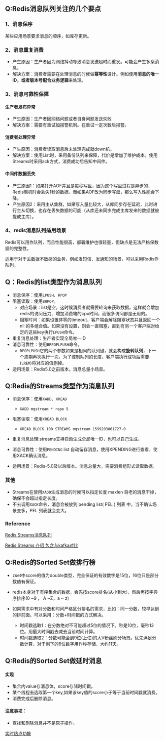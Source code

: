 ## Q:Redis消息队列关注的几个要点

### 1、消息保序

某些应用场景要求消息的顺序，如库存更新。

### 2、消息重复消费

- 产生原因：生产者因为网络抖动导致消息发送超时而重发。可能会产生多条消息。
- 解决方案：消费者需要在处理消息的时候做**幂等性**设计。例如使用**消息的唯一ID，或者版本号配合业务逻辑**来处理。

### 3、消息可靠性保障

#### 生产者发布异常

- 产生原因：生产者因网络问题或者自身问题发送失败
- 解决方案：需要有重试加报警机制。在重试一定次数后报警。

#### 消费者处理异常

- 产生原因：消费者读取消息后未处理完成就down机。
- 解决方案：使用List时，采用备份队列来保障，代价是增加了维护成本。使用Streams时采用ack方式，消费成功后告知中间件。

#### 中间件数据丢失

- 产生原因1：如果打开AOF并且是每秒写盘，因为这个写盘过程是异步的，Redis宕机时会丢失1秒的数据。而如果AOF改为同步写盘，那么写入性能会下降。
- 产生原因2：采用主从集群，如果写入量比较大，从库同步存在延迟，此时进行主从切换，也存在丢失数据的可能（从库还未同步完成主库发来的数据就被提成主库）。

### 4、redis消息队列适用场景

Redis可以用作队列，而且性能很高，部署维护也很轻量，但缺点是无法严格保数据的完整性。

适用于对于丢数据不敏感的业务，例如发短信、发通知的场景，可以采用Redis作队列。



## Q：Redis的list类型作为消息队列

- 消息保序：使用`LPUSH`、`RPOP`
- 阻塞读取：使用`BRPOP`。
  - 对应场景：list是空，这时候消费者就需要轮询来获取数据，这样就会增加redis的访问压力、增加消费端的cpu时间，而很多访问都是无用的。
  - 阻塞时间：如果设置非零的timeout，客户端会解除阻塞状态并且返回一个 nil 的多组合值。如果没有设置，则会一直阻塞，直到有另一个客户端对给定的这些key执行`LPUSH`命令。
- 重复消息处理：生产者实现全局唯一ID
- 消息可靠性：使用`BRPOPLPUSH`命令。
  - `RPOPLPUSH`它的两个参数如果是相同的队列键，就会构成**旋转队列**，下一个周期再次执行一次。为了控制队列的长度，客户端执行成功后需要(`LREM`)将对应的值删掉。
- 适用场景：Redis5.0之前版本，消息总量小场景。

## Q:Redis的Streams类型作为消息队列

- 消息保序：使用`XADD`、`XREAD`
  - `XADD mqstream * repo 5`
- 阻塞读取：使用`XREAD BLOCK`
  - `XREAD BLOCK 100 STREAMS mqstream 1599203861727-0`

- 重复消息处理:streams支持自动生成全局唯一ID，也可以自己生成。
- 消息可靠性：使用`PENDING` list 自动留存消息，使用XPENDING进行查看，使用XACK确认消息。
- 适用场景：Redis-5.0及以后版本。消息总量大，需要消费组形式读取数据。

### 其他

- Streams在使用`XADD`生成消息的时候可以指定长度 maxlen 将老的消息干掉，确保不会超过指定长度。
- 不去调用`XACK`命令，消息会被放到 pending list( PEL ) 列表 中，当不确认场景变多，PEL 列表就会变大。

### Reference

[Redis Streams消息队列](https://app.yinxiang.com/shard/s43/nl/13675070/a55057f0-0fcb-4c32-967e-9f0b43d2da59)

[Redis Streams 介绍 包含与kafka对比](https://app.yinxiang.com/shard/s43/nl/13675070/15818f55-486b-4d56-8311-0b57e21826d0)



## Q:Redis的Sorted Set做排行榜

- zset中score的值为double类型，完全保证的有效数字是15位，16位只是部分数值有保证。

- redis本身对于有序集合的数据，会先按score排名(从小到大)，然后再按字典序排序(0 ~9 ， A ~Z，a ~ z)
- 如果需求中有对分数和时间严格区分排名的需求，比如：同一分数，较早达到的排前面。可以采用：分数+时间戳的方式解决。
  - 时间戳选取1：在分数绝对不可能超过5位的情况下。秒是10位，毫秒13位。用最大时间戳去减去当前时间计算。
  - 时间戳选取2：分数可能会到9位(上亿)的大V粉丝刷分场景。优先满足分数计算，对于剩下的6位数字用作秒存储，大约11天。
  
  

## Q:Redis的Sorted Set做延时消息

#### 实现

- 集合内value存消息体，score存储时间戳。
- 某个线程去选取第一个key,如果该key值的score小于等于当前时间戳就消费。
- 消费完成后删除消息。

#### 注意事项：

- 查找和删除消息并不是原子操作。

[实时热点功能](https://blog.csdn.net/xindoo/article/details/79946492)
